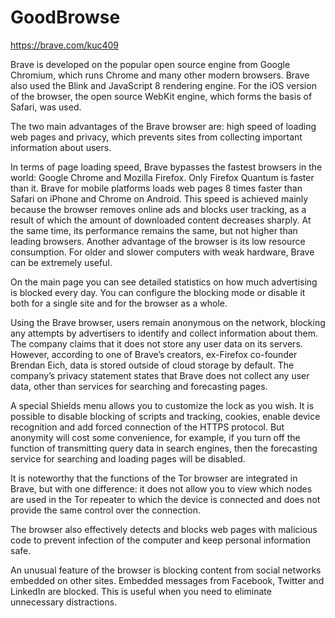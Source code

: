 # GoodBrowse
https://brave.com/kuc409

Brave is developed on the popular open source engine from Google Chromium, which runs Chrome and many other modern browsers. Brave also used the Blink and JavaScript 8 rendering engine. For the iOS version of the browser, the open source WebKit engine, which forms the basis of Safari, was used.

The two main advantages of the Brave browser are: high speed of loading web pages and privacy, which prevents sites from collecting important information about users.

In terms of page loading speed, Brave bypasses the fastest browsers in the world: Google Chrome and Mozilla Firefox. Only Firefox Quantum is faster than it. Brave for mobile platforms loads web pages 8 times faster than Safari on iPhone and Chrome on Android. This speed is achieved mainly because the browser removes online ads and blocks user tracking, as a result of which the amount of downloaded content decreases sharply. At the same time, its performance remains the same, but not higher than leading browsers. Another advantage of the browser is its low resource consumption. For older and slower computers with weak hardware, Brave can be extremely useful.

On the main page you can see detailed statistics on how much advertising is blocked every day. You can configure the blocking mode or disable it both for a single site and for the browser as a whole.

Using the Brave browser, users remain anonymous on the network, blocking any attempts by advertisers to identify and collect information about them. The company claims that it does not store any user data on its servers. However, according to one of Brave’s creators, ex-Firefox co-founder Brendan Eich, data is stored outside of cloud storage by default. The company’s privacy statement states that Brave does not collect any user data, other than services for searching and forecasting pages.

A special Shields menu allows you to customize the lock as you wish. It is possible to disable blocking of scripts and tracking, cookies, enable device recognition and add forced connection of the HTTPS protocol. But anonymity will cost some convenience, for example, if you turn off the function of transmitting query data in search engines, then the forecasting service for searching and loading pages will be disabled.

It is noteworthy that the functions of the Tor browser are integrated in Brave, but with one difference: it does not allow you to view which nodes are used in the Tor repeater to which the device is connected and does not provide the same control over the connection.

The browser also effectively detects and blocks web pages with malicious code to prevent infection of the computer and keep personal information safe.

An unusual feature of the browser is blocking content from social networks embedded on other sites. Embedded messages from Facebook, Twitter and LinkedIn are blocked. This is useful when you need to eliminate unnecessary distractions.
